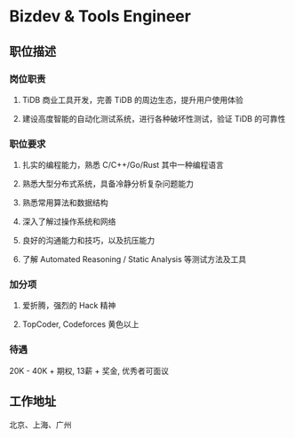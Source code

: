 # Bizdev & Tools Engineer

## 职位描述
### 岗位职责

1. TiDB 商业工具开发，完善 TiDB 的周边生态，提升用户使用体验

2. 建设高度智能的自动化测试系统，进行各种破坏性测试，验证 TiDB 的可靠性

### 职位要求
1. 扎实的编程能力，熟悉 C/C++/Go/Rust 其中一种编程语言

2. 熟悉大型分布式系统，具备冷静分析复杂问题能力

3. 熟悉常用算法和数据结构

4. 深入了解过操作系统和网络

5. 良好的沟通能力和技巧，以及抗压能力

6. 了解  Automated Reasoning / Static Analysis 等测试方法及工具

### 加分项
1. 爱折腾，强烈的 Hack 精神

2. TopCoder,  Codeforces 黄色以上

### 待遇

20K - 40K + 期权, 13薪 + 奖金, 优秀者可面议


## 工作地址

北京、上海、广州
